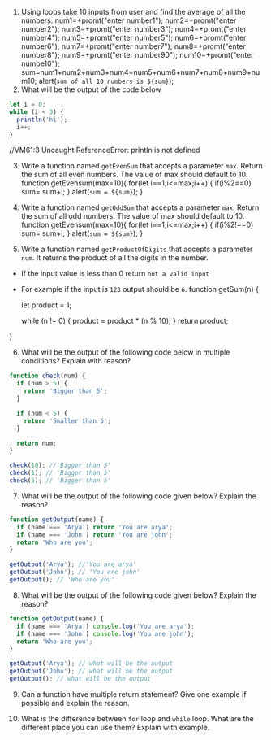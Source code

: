 1. Using loops take 10 inputs from user and find the average of all the numbers.
num1=+promt("enter number1");
num2=+promt("enter number2");
num3=+promt("enter number3");
num4=+promt("enter number4");
num5=+promt("enter number5");
num6=+promt("enter number6");
num7=+promt("enter number7");
num8=+promt("enter number8");
num9=+promt("enter number90");
num10=+promt("enter numbe10");
sum=num1+num2+num3+num4+num5+num6+num7+num8+num9+num10;
alert(`sum of all 10 numbers is ${sum}`);
2. What will be the output of the code below

```js
let i = 0;
while (i < 3) {
  println('hi');
  i++;
}
```
//VM61:3 Uncaught ReferenceError: println is not defined

3. Write a function named `getEvenSum` that accepts a parameter `max`. Return the sum of all even numbers. The value of max should default to 10.
function getEvensum(max=10){
  for(let i==1;i<=max;i++)
  {
    if(i%2==0)
    sum= sum+i;
  }
  alert(`sum = ${sum}`);
}
4. Write a function named `getOddSum` that accepts a parameter `max`. Return the sum of all odd numbers. The value of max should default to 10.
function getEvensum(max=10){
  for(let i==1;i<=max;i++)
  {
    if(i%2!==0)
    sum= sum+i;
  }
  alert(`sum = ${sum}`);
}

5. Write a function named `getProductOfDigits` that accepts a parameter `num`. It returns the product of all the digits in the number.

- If the input value is less than 0 return `not a valid input`
- For example if the input is `123` output should be `6`.
function getSum(n)
{

    let product = 1;
 
    while (n != 0)
    {
        product = product * (n % 10);
    }
    return product;

}
 
6. What will be the output of the following code below in multiple conditions? Explain with reason?

```js
function check(num) {
  if (num > 5) {
    return 'Bigger than 5';
  }

  if (num < 5) {
    return 'Smaller than 5';
  }

  return num;
}

check(10); //'Bigger than 5'
check(1); // 'Bigger than 5'
check(5); // 'Bigger than 5'
```

7. What will be the output of the following code given below? Explain the reason?

```js
function getOutput(name) {
  if (name === 'Arya') return 'You are arya';
  if (name === 'John') return 'You are john';
  return 'Who are you';
}

getOutput('Arya'); //'You are arya'
getOutput('John'); // 'You are john'
getOutput(); // 'Who are you'
```

8. What will be the output of the following code given below? Explain the reason?

```js
function getOutput(name) {
  if (name === 'Arya') console.log('You are arya');
  if (name === 'John') console.log('You are john');
  return 'Who are you';
}

getOutput('Arya'); // what will be the output
getOutput('John'); // what will be the output
getOutput(); // what will be the output
```

9. Can a function have multiple return statement? Give one example if possible and explain the reason.

10. What is the difference between `for` loop and `while` loop. What are the different place you can use them? Explain with example.
